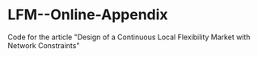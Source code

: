 # LFM--Online-Appendix
Code for the article "Design of a Continuous Local Flexibility Market with Network Constraints"
